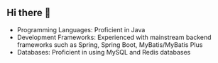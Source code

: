 ## Hi there 🤠

  * Programming Languages: Proficient in Java
  * Development Frameworks: Experienced with mainstream backend frameworks such as Spring, Spring Boot, MyBatis/MyBatis Plus
  * Databases: Proficient in using MySQL and Redis databases






<!--
**hypocodeemia/hypocodeemia** is a ✨ _special_ ✨ repository because its `README.md` (this file) appears on your GitHub profile.

Here are some ideas to get you started:

- 🔭 I’m currently working on ...
- 🌱 I’m currently learning ...
- 👯 I’m looking to collaborate on ...
- 🤔 I’m looking for help with ...
- 💬 Ask me about ...
- 📫 How to reach me: ...
- 😄 Pronouns: ...
- ⚡ Fun fact: ...
-->
